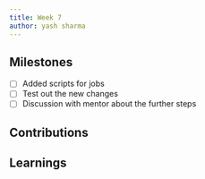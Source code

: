 ```yaml
---
title: Week 7
author: yash sharma
---
```


## Milestones

- [ ] Added scripts for jobs
- [ ] Test out the new changes
- [ ] Discussion with mentor about the further steps

## Contributions

## Learnings
